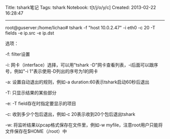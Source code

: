 Title: tshark笔记
Tags: tshark
Notebook: t[t/j/o/y/c]
Created: 2013-02-22 16:28:47

------

root@guserver:/home/lichao# tshark -f "host 10.0.2.47" -i eth0 -c 20 -T fields -e ip.src -e ip.dst

 

选项：

 -f: filter设置

 -i: 网卡（interface）选择，可以用"tshark -D"网卡查看列表，-i后面可以跟序号，例如"-i 1"表示使用-D列出的序号为1的网卡

 -a: 设置自动退出的规则，例如-a duration:60表示tshark启动60秒后退出

 -T: 只显示结果的某些部分

 -e: -T field存在时指定要显示的项目

 -c: 收到多少个包后退出，例如-c 20表示收到20个包后退出tshark

 -w: 将监听结果以pcap格式保存在文件里，例如-w myfile，注意root用户只能将文件保存在$HOME（/root）中
